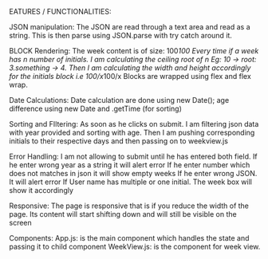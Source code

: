 EATURES / FUNCTIONALITIES:

JSON manipulation:
The JSON are read through a text area and read as a string.
This is then parse using JSON.parse with try catch around it.

BLOCK Rendering:
The week content is of size: 100*100
Every time if a week has n number of initials. I am calculating the ceiling root of n
Eg: 10 -> root: 3.something -> 4.
Then I am calculating the width and height accordingly for the initials block i.e 100/x*100/x
Blocks are wrapped using flex and flex wrap.

Date Calculations:
Date calculation are done using new Date();
age difference using new Date and .getTime (for sorting)

Sorting and FIltering:
As soon as he clicks on submit. I am filtering json data with year provided and sorting with age.
Then I am pushing corresponding initials to their respective days and then passing on to weekview.js

Error Handling:
I am not allowing to submit until he has entered both field.
If he enter wrong year as a string it will alert error
If he enter number which does not matches in json it will show empty weeks
If he enter wrong JSON. It will alert error
If User name has multiple or one initial. The week box will show it accordingly

Responsive:
The page is responsive that is if you reduce the width of the page. Its content will start shifting down and will still be visible on the screen

Components:
App.js: is the main component which handles the state and passing it to child component
WeekView.js: is the component for week view.
